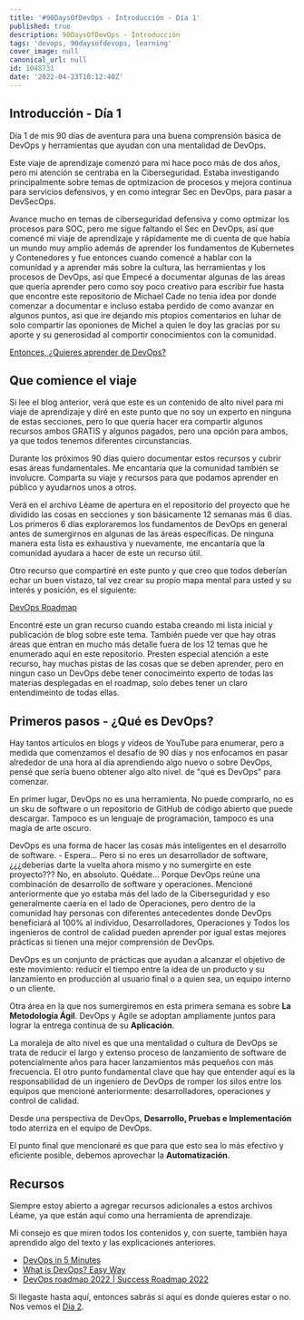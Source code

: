 ```yaml
---
title: '#90DaysOfDevOps - Introducción - Día 1'
published: true
description: 90DaysOfDevOps - Introducción
tags: 'devops, 90daysofdevops, learning'
cover_image: null
canonical_url: null
id: 1048731
date: '2022-04-23T10:12:40Z'
---
```

## Introducción - Día 1 

Día 1 de mis 90 días de aventura para una buena comprensión básica de DevOps y herramientas que ayudan con una mentalidad de DevOps.

Este viaje de aprendizaje comenzó para mí hace poco más de dos años, pero mi atención se centraba en la Ciberseguridad. Estaba investigando principalmente sobre temas de optmizacion de procesos y mejora continua para servicios defensivos, y en como integrar Sec en DevOps, para pasar a DevSecOps.

Avance mucho en temas de ciberseguridad defensiva y como optmizar los procesos para SOC, pero me sigue faltando el Sec en DevOps, así que comencé mi viaje de aprendizaje y rápidamente me di cuenta de que había un mundo muy amplio además de aprender los fundamentos de Kubernetes y Contenedores y fue entonces cuando comencé a hablar con la comunidad y a aprender más sobre la cultura, las herramientas y los procesos de DevOps, así que Empecé a documentar algunas de las áreas que quería aprender pero como soy poco creativo para escribir fue hasta que encontre este repositorio de Michael Cade no tenia idea por donde comenzar a documentar e incluso estaba perdido de como avanzar en algunos puntos, asi que ire dejando mis ptopios comentarios en luhar de solo compartir las oponiones de Michel a quien le doy las gracias por su aporte y su generosidad al comportir conocimientos con la comunidad.

[Entonces, ¿Quieres aprender de DevOps?](https://blog.kasten.io/devops-learning-curve)

## Que comience el viaje

Si lee el blog anterior, verá que este es un contenido de alto nivel para mi viaje de aprendizaje y diré en este punto que no soy un experto en ninguna de estas secciones, pero lo que quería hacer era compartir algunos recursos ambos GRATIS y algunos pagados, pero una opción para ambos, ya que todos tenemos diferentes circunstancias.

Durante los próximos 90 días quiero documentar estos recursos y cubrir esas áreas fundamentales. Me encantaría que la comunidad también se involucre. Comparta su viaje y recursos para que podamos aprender en público y ayudarnos unos a otros.

Verá en el archivo Léame de apertura en el repositorio del proyecto que he dividido las cosas en secciones y son básicamente 12 semanas más 6 días. Los primeros 6 días exploraremos los fundamentos de DevOps en general antes de sumergirnos en algunas de las áreas específicas. De ninguna manera esta lista es exhaustiva y nuevamente, me encantaría que la comunidad ayudara a hacer de este un recurso útil.

Otro recurso que compartiré en este punto y que creo que todos deberían echar un buen vistazo, tal vez crear su propio mapa mental para usted y su interés y posición, es el siguiente:

[DevOps Roadmap](https://roadmap.sh/devops)

Encontré este un gran recurso cuando estaba creando mi lista inicial y publicación de blog sobre este tema. También puede ver que hay otras áreas que entran en mucho más detalle fuera de los 12 temas que he enumerado aquí en este repositorio. Presten especial atención a este recurso, hay muchas pistas de las cosas que se deben aprender, pero en ningun caso un DevOps debe tener conocimeinto experto de todas las materias desplegadas en el roadmap, solo debes tener un claro entendimeinto de todas ellas.

## Primeros pasos - ¿Qué es DevOps?

Hay tantos artículos en blogs y videos de YouTube para enumerar, pero a medida que comenzamos el desafío de 90 días y nos enfocamos en pasar alrededor de una hora al día aprendiendo algo nuevo o sobre DevOps, pensé que sería bueno obtener algo alto nivel. de "qué es DevOps" para comenzar.

En primer lugar, DevOps no es una herramienta. No puede comprarlo, no es un sku de software o un repositorio de GitHub de código abierto que puede descargar. Tampoco es un lenguaje de programación, tampoco es una magia de arte oscuro.

DevOps es una forma de hacer las cosas más inteligentes en el desarrollo de software. - Espera... Pero si no eres un desarrollador de software, ¿¿¿deberías darte la vuelta ahora mismo y no sumergirte en este proyecto??? No, en absoluto. Quédate... Porque DevOps reúne una combinación de desarrollo de software y operaciones. Mencioné anteriormente que yo estaba más del lado de la Ciberseguridad y eso generalmente caería en el lado de Operaciones, pero dentro de la comunidad hay personas con diferentes antecedentes donde DevOps beneficiará al 100% al individuo, Desarrolladores, Operaciones y Todos los ingenieros de control de calidad pueden aprender por igual estas mejores prácticas si tienen una mejor comprensión de DevOps.

DevOps es un conjunto de prácticas que ayudan a alcanzar el objetivo de este movimiento: reducir el tiempo entre la idea de un producto y su lanzamiento en producción al usuario final o a quien sea, un equipo interno o un cliente.

Otra área en la que nos sumergiremos en esta primera semana es sobre **La Metodología Ágil**. DevOps y Agile se adoptan ampliamente juntos para lograr la entrega continua de su **Aplicación**.

La moraleja de alto nivel es que una mentalidad o cultura de DevOps se trata de reducir el largo y extenso proceso de lanzamiento de software de potencialmente años para hacer lanzamientos más pequeños con más frecuencia. El otro punto fundamental clave que hay que entender aquí es la responsabilidad de un ingeniero de DevOps de romper los silos entre los equipos que mencioné anteriormente: desarrolladores, operaciones y control de calidad.

Desde una perspectiva de DevOps, **Desarrollo, Pruebas e Implementación** todo aterriza en el equipo de DevOps.

El punto final que mencionaré es que para que esto sea lo más efectivo y eficiente posible, debemos aprovechar la **Automatización**.

## Recursos 

Siempre estoy abierto a agregar recursos adicionales a estos archivos Léame, ya que están aquí como una herramienta de aprendizaje.

Mi consejo es que miren todos los contenidos y, con suerte, también haya aprendido algo del texto y las explicaciones anteriores.

- [DevOps in 5 Minutes](https://www.youtube.com/watch?v=Xrgk023l4lI)
- [What is DevOps? Easy Way](https://www.youtube.com/watch?v=_Gpe1Zn-1fE&t=43s)
- [DevOps roadmap 2022 | Success Roadmap 2022](https://www.youtube.com/watch?v=7l_n97Mt0ko)

Si llegaste hasta aquí, entonces sabrás si aquí es donde quieres estar o no. Nos vemos el [Día 2](day02.md).